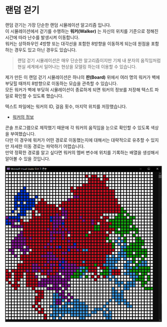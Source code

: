 # 랜덤 걷기

랜덤 걷기는 가장 단순한 랜덤 시뮬레이션 알고리즘 입니다.  
이 시뮬레이션에서 걷기를 수행하는 __워커(Walker)__ 는 자신의 위치를 기준으로 정해진 시간에 따라 난수를 발생시켜 이동합니다.  
워커는 상하좌우인 4방향 또는 대각선을 포함한 8방향을 이동하게 되는데 원점을 포함하는 경우도 있고 아닌 경우도 있습니다.  
  
> 랜덤 걷기 시뮬레이션은 매우 단순한 알고리즘이지만 기체 내 분자의 움직임처럼 현실 세계에서 일어나는 현상을 모델링 하는데 이용할 수 있습니다.  

제가 만든 이 랜덤 걷기 시뮬레이션은 하나의 __판(Board)__ 위에서 여러 명의 워커가 벽에 부딪힐 때까지 8방향으로 이동하는 모습을 관측할 수 있습니다.  
모든 워커가 벽에 부딪혀 시뮬레이션이 종료하게 되면 워커의 정보를 저장해 텍스트 파일로 확인할 수 있도록 했습니다.  
  
 텍스트 파일에는 워커의 ID, 걸음 횟수, 마지막 위치를 저장했습니다.
- [워커의 정보](walker_info.txt)

콘솔 프로그램으로 제작했기 때문에 각 워커의 움직임을 눈으로 확인할 수 있도록 색상을 부여했습니다.  
다만 이 경우에 워커가 어떤 경로로 이동했는지에 대해서는 대략적으로 유추할 수 있지만 자세한 이동 경로는 파악하기 어렵습니다.  
만약 정확한 경로를 알고 싶다면 워커의 멤버 변수에 위치를 기록하는 배열을 생성해서 알아볼 수 있을 것입니다.  

![워커의 경로](walker_path.PNG "50x50")

